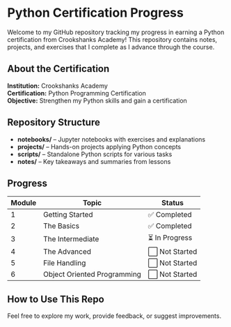 # Python Certification Progress

Welcome to my GitHub repository tracking my progress in earning a Python certification from Crookshanks Academy! This repository contains notes, projects, and exercises that I complete as I advance through the course.

## About the Certification
**Institution:** Crookshanks Academy  
**Certification:** Python Programming Certification  
**Objective:** Strengthen my Python skills and gain a certification

## Repository Structure
- **notebooks/** – Jupyter notebooks with exercises and explanations
- **projects/** – Hands-on projects applying Python concepts
- **scripts/** – Standalone Python scripts for various tasks
- **notes/** – Key takeaways and summaries from lessons

## Progress
| Module | Topic | Status |
|--------|-------|--------|
| 1 | Getting Started | ✅ Completed |
| 2 | The Basics | ✅ Completed |
| 3 | The Intermediate | ⏳ In Progress |
| 4 | The Advanced | ⬜ Not Started |
| 5 | File Handling | ⬜ Not Started |
| 6 | Object Oriented Programming | ⬜ Not Started |

## How to Use This Repo
Feel free to explore my work, provide feedback, or suggest improvements. 



